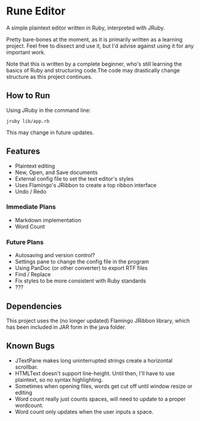 # Rune Editor

A simple plaintext editor written in Ruby, interpreted with JRuby. 

Pretty bare-bones at the moment, as it is primarily written as a learning project. Feel free to dissect and use it, but I'd advise against using it for any important work.

Note that this is written by a complete beginner, who's still learning the basics of Ruby and structuring code.The code may drastically change structure as this project continues.

## How to Run

Using JRuby in the command line:

    jruby lib/app.rb

This may change in future updates.

## Features

* Plaintext editing
* New, Open, and Save documents
* External config file to set the text editor's styles
* Uses Flamingo's JRibbon to create a top ribbon interface
* Undo / Redo

### Immediate Plans

* Markdown implementation
* Word Count

### Future Plans

* Autosaving and version control?
* Settings pane to change the config file in the program
* Using PanDoc (or other converter) to export RTF files
* Find / Replace
* Fix styles to be more consistent with Ruby standards
* ???

## Dependencies

This project uses the (no longer updated) Flamingo JRibbon library, which has been included in JAR form in the java folder.

## Known Bugs
* JTextPane makes long uninterrupted strings create a horizontal scrollbar.
* HTMLText doesn't support line-height. Until then, I'll have to use plaintext, so no syntax highlighting.
* Sometimes when opening files, words get cut off until window resize or editing
* Word count really just counts spaces, will need to update to a proper wordcount.
* Word count only updates when the user inputs a space. 